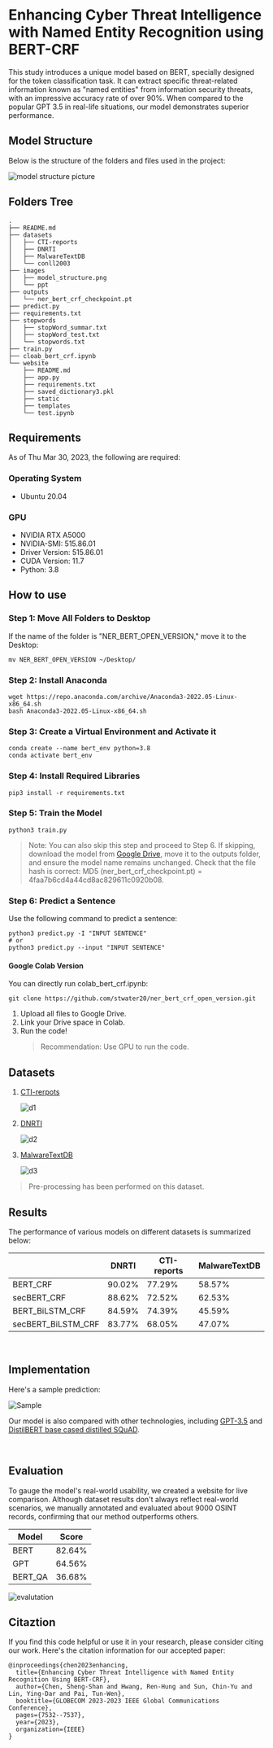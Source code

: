 # Enhancing Cyber Threat Intelligence with Named Entity Recognition using BERT-CRF

This study introduces a unique model based on BERT, specially designed for the token classification task. It can extract specific threat-related information known as "named entities" from information security threats, with an impressive accuracy rate of over 90%. When compared to the popular GPT 3.5 in real-life situations, our model demonstrates superior performance.

## Model Structure 

Below is the structure of the folders and files used in the project:

![model structure picture](images/model_structure.png)

## Folders Tree 

```
.
├── README.md
├── datasets
│   ├── CTI-reports
│   ├── DNRTI
│   ├── MalwareTextDB
│   └── conll2003
├── images
│   ├── model_structure.png
│   └── ppt
├── outputs
│   └── ner_bert_crf_checkpoint.pt
├── predict.py
├── requirements.txt
├── stopwords
│   ├── stopWord_summar.txt
│   ├── stopWord_test.txt
│   └── stopwords.txt
├── train.py
├── cloab_bert_crf.ipynb
└── website
    ├── README.md
    ├── app.py
    ├── requirements.txt
    ├── saved_dictionary3.pkl
    ├── static
    ├── templates
    └── test.ipynb

```
## Requirements

As of Thu Mar 30, 2023, the following are required:

### Operating System
* Ubuntu 20.04
### GPU
* NVIDIA RTX A5000
* NVIDIA-SMI: 515.86.01
* Driver Version: 515.86.01
* CUDA Version: 11.7
* Python: 3.8
  

## How to use

### Step 1: Move All Folders to Desktop
If the name of the folder is "NER_BERT_OPEN_VERSION," move it to the Desktop:

```
mv NER_BERT_OPEN_VERSION ~/Desktop/
```

### Step 2: Install Anaconda

```
wget https://repo.anaconda.com/archive/Anaconda3-2022.05-Linux-x86_64.sh
bash Anaconda3-2022.05-Linux-x86_64.sh
```

### Step 3: Create a Virtual Environment and Activate it

```
conda create --name bert_env python=3.8
conda activate bert_env
```

### Step 4: Install Required Libraries

```
pip3 install -r requirements.txt
```

### Step 5: Train the Model 
```
python3 train.py
``` 
> Note: You can also skip this step and proceed to Step 6. If skipping, download the model from [Google Drive](https://drive.google.com/file/d/1iiPhrRbUNB8-85GjdqZeVe_iC7aI7gn_/view?usp=share_link), move it to the outputs folder, and ensure the model name remains unchanged. Check that the file hash is correct: MD5 (ner_bert_crf_checkpoint.pt) = 4faa7b6cd4a44cd8ac829611c0920b08.
### Step 6: Predict a Sentence

Use the following command to predict a sentence:

```
python3 predict.py -I "INPUT SENTENCE"
# or
python3 predict.py --input "INPUT SENTENCE"
```

#### Google Colab Version
You can directly run colab_bert_crf.ipynb:
```
git clone https://github.com/stwater20/ner_bert_crf_open_version.git
```

1. Upload all files to Google Drive.
2. Link your Drive space in Colab.
3. Run the code!
    > Recommendation: Use GPU to run the code.


## Datasets

1. [CTI-rerpots](https://github.com/nlpai-lab/CTI-reports-dataset)

    ![d1](images/ppt/投影片14.png)

2. [DNRTI](https://github.com/SCreaMxp/DNRTI-A-Large-scale-Dataset-for-Named-Entity-Recognition-in-Threat-Intelligence)

    ![d2](images/ppt/投影片13.png)

3. [MalwareTextDB](https://aclanthology.org/P17-1143/)

    ![d3](images/ppt/投影片15.png)

> Pre-processing has been performed on this dataset.


## Results

The performance of various models on different datasets is summarized below:


|                    | DNRTI  | CTI-reports | MalwareTextDB |
|--------------------|--------|------------|---------------|
| BERT_CRF           | 90.02% | 77.29%     | 58.57%        |
| secBERT_CRF        | 88.62% | 72.52%     | 62.53%        |
| BERT_BiLSTM_CRF    | 84.59% | 74.39%     | 45.59%        |
| secBERT_BiLSTM_CRF | 83.77% | 68.05%     | 47.07%        |

<br>


## Implementation

Here's a sample prediction:

![Sample](/images/ppt/投影片19.png)

Our model is also compared with other technologies, including [GPT-3.5](https://platform.openai.com/docs/models/gpt-3) and [DistilBERT base cased distilled SQuAD](https://www.google.com/search?client=safari&rls=en&q=distilbert-base-cased-distilled-squad&ie=UTF-8&oe=UTF-8).

<br>

## Evaluation

To gauge the model's real-world usability, we created a website for live comparison. Although dataset results don't always reflect real-world scenarios, we manually annotated and evaluated about 9000 OSINT records, confirming that our method outperforms others.

| Model   | Score  |
|---------|--------|
| BERT    | 82.64% |
| GPT     | 64.56% |
| BERT_QA | 36.68% |


![evalutation](images/ppt/messageImage_1680154162767_new.jpg)


## Citaztion
If you find this code helpful or use it in your research, please consider citing our work. Here's the citation information for our accepted paper:

```
@inproceedings{chen2023enhancing,
  title={Enhancing Cyber Threat Intelligence with Named Entity Recognition Using BERT-CRF},
  author={Chen, Sheng-Shan and Hwang, Ren-Hung and Sun, Chin-Yu and Lin, Ying-Dar and Pai, Tun-Wen},
  booktitle={GLOBECOM 2023-2023 IEEE Global Communications Conference},
  pages={7532--7537},
  year={2023},
  organization={IEEE}
}
```

